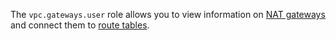 The `vpc.gateways.user` role allows you to view information on [NAT gateways](../../../vpc/concepts/gateways.md) and connect them to [route tables](../../../vpc/concepts/static-routes.md#rt-vpc).